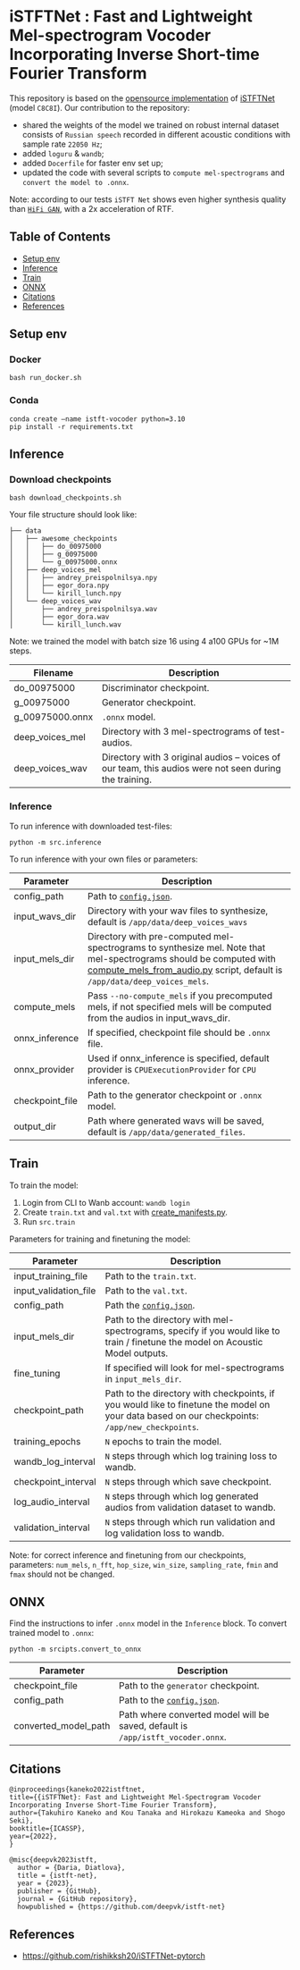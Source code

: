 # iSTFTNet : Fast and Lightweight Mel-spectrogram Vocoder Incorporating Inverse Short-time Fourier Transform
This repository is based on the [opensource implementation](https://github.com/rishikksh20/iSTFTNet-pytorch) of [iSTFTNet](https://arxiv.org/abs/2203.02395) (model `C8C8I`). Our contribution to the repository:

- shared the weights of the model we trained on robust internal dataset consists of `Russian speech` recorded in different acoustic conditions with sample rate `22050 Hz`;
- added `loguru` & `wandb`; 
- added `Docerfile` for faster env set up;
- updated the code with several scripts to `compute mel-spectrograms` and `convert the model to .onnx`.

Note: according to our tests `iSTFT Net` shows even higher synthesis quality than [`HiFi GAN`](https://github.com/NVIDIA/DeepLearningExamples/tree/master/PyTorch/SpeechSynthesis/HiFiGAN), with a 2x acceleration of RTF.


## Table of Contents  
- [Setup env](#setup-env)  
- [Inference](#inference) 
- [Train](#train)
- [ONNX](#onnx)
- [Citations](#citations)
- [References](#references)

## Setup env

### Docker
```shell
bash run_docker.sh
```     
      
### Conda 
```shell
conda create —name istft-vocoder python=3.10
pip install -r requirements.txt
````       
      
## Inference 

### Download checkpoints

```shell
bash download_checkpoints.sh
```   
Your file structure should look like:
      
```shell
├── data                                                                                                                                                                                 
│   ├── awesome_checkpoints                                                                                                                                                              
│   │   ├── do_00975000                                                                                                                                                                  
│   │   ├── g_00975000                                                                                                                                                                   
│   │   └── g_00975000.onnx                                                                                                                                                              
│   ├── deep_voices_mel                                                                                                                                                                  
│   │   ├── andrey_preispolnilsya.npy                                                                                                                                                    
│   │   ├── egor_dora.npy
│   │   └── kirill_lunch.npy
│   └── deep_voices_wav
│       ├── andrey_preispolnilsya.wav
│       ├── egor_dora.wav
│       └── kirill_lunch.wav
```      
 
Note: we trained the model with batch size 16 using 4 a100 GPUs for ~1M steps.
 
| Filename  | Description |
| ------------- | ------------- |
|do_00975000 | Discriminator checkpoint.|
|g_00975000 | Generator checkpoint. |
| g_00975000.onnx | `.onnx` model. |
|deep_voices_mel | Directory with 3 mel-spectrograms of test-audios.|
|deep_voices_wav | Directory with 3 original audios – voices of our team, this audios were not seen during the training.|

 ### Inference 
 
To run inference with downloaded test-files:
```shell
python -m src.inference
```       
       
To run inference with your own files or parameters:

| Parameter  | Description |
| ------------- | ------------- |
| config_path | Path to [`config.json`](iSTFTNet-pytorch/config/config.json).|
| input_wavs_dir | Directory with your wav files to synthesize, default is `/app/data/deep_voices_wavs`  |
| input_mels_dir  | Directory with pre-computed mel-spectrograms to synthesize mel. Note that mel-spectrograms should be computed with [compute_mels_from_audio.py](iSTFTNet-pytorch/scripts/compute_mels_from_audio.py) script, default is `/app/data/deep_voices_mels`.|
|compute_mels| Pass `--no-compute_mels` if you precomputed mels, if not specified mels will be computed from the audios in input_wavs_dir.|
|onnx_inference| If specified, checkpoint file should be `.onnx` file.|
|onnx_provider| Used if onnx_inference is specified, default provider is `CPUExecutionProvider` for `CPU` inference.
|checkpoint_file| Path to the generator checkpoint or `.onnx` model.|
|output_dir | Path where generated wavs will be saved, default is `/app/data/generated_files`.|
     

## Train 

To train the model:
1. Login from CLI to Wanb account: `wandb login`
2. Create `train.txt` and `val.txt` with [create_manifests.py](iSTFTNet-pytorch/scripts/create_manifests.py).
3. Run `src.train`

Parameters for training and finetuning the model:

| Parameter  | Description |
| ------------- | ------------- |
| input_training_file | Path to the `train.txt`.|
| input_validation_file | Path to the `val.txt`.  |
|config_path | Path the [`config.json`](iSTFTNet-pytorch/config/config.json).|
|input_mels_dir | Path to the directory with mel-spectrograms, specify if you would like to train / finetune the model on Acoustic Model outputs. |
| fine_tuning | If specified will look for mel-spectrograms in `input_mels_dir`.|
|checkpoint_path | Path to the directory with checkpoints, if you would like to finetune the model on your data based on our checkpoints: `/app/new_checkpoints`. |
|training_epochs | `N` epochs to train the model. |
|wandb_log_interval | `N` steps through which log training loss to wandb. |
| checkpoint_interval |`N` steps through which save checkpoint. |
| log_audio_interval | `N` steps through which log generated audios from validation dataset to wandb. |
| validation_interval | `N` steps through which run validation and log validation loss to wandb. |

Note: for correct inference and finetuning from our checkpoints, parameters: `num_mels`, `n_fft`, `hop_size`, `win_size`, `sampling_rate`, `fmin` and `fmax` should not be changed. 


## ONNX

Find the instructions to infer `.onnx` model in the `Inference` block. To convert trained model to `.onnx`:
```shell
python -m srcipts.convert_to_onnx
```      
      
| Parameter  | Description |
| ------------- | ------------- |
| checkpoint_file | Path to the `generator` checkpoint.   |
| config_path | Path to the [`config.json`](iSTFTNet-pytorch/config/config.json).  |
| converted_model_path | Path where converted model will be saved, default is `/app/istft_vocoder.onnx`. |

## Citations
```
@inproceedings{kaneko2022istftnet,
title={{iSTFTNet}: Fast and Lightweight Mel-Spectrogram Vocoder Incorporating Inverse Short-Time Fourier Transform},
author={Takuhiro Kaneko and Kou Tanaka and Hirokazu Kameoka and Shogo Seki},
booktitle={ICASSP},
year={2022},
}
```

```
@misc{deepvk2023istft,
  author = {Daria, Diatlova},
  title = {istft-net},
  year = {2023},
  publisher = {GitHub},
  journal = {GitHub repository},
  howpublished = {https://github.com/deepvk/istft-net}
```

## References
* https://github.com/rishikksh20/iSTFTNet-pytorch
